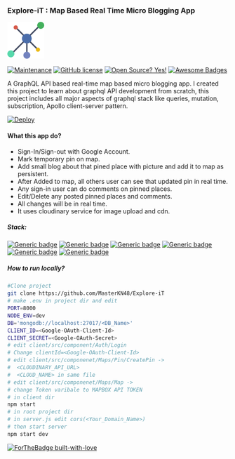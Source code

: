### Explore-iT : Map Based Real Time Micro Blogging App

<img src="./assets/app.png" height='84'>

[![Maintenance](https://img.shields.io/badge/Maintained%3F-no-red.svg)]() [![GitHub license](https://img.shields.io/github/license/Naereen/StrapDown.js.svg)]() [![Open Source? Yes!](https://badgen.net/badge/Open%20Source%20%3F/Yes%21/blue?icon=github)]() [![Awesome Badges](https://img.shields.io/badge/badges-awesome-green.svg)]()

A GraphQL API based real-time map based micro blogging app. I created this project to learn about graphql API development from scratch, this project includes all major aspects of graphql stack like queries, mutation, subscription, Apollo client-server pattern.

[![Deploy](https://www.herokucdn.com/deploy/button.svg)](https://explore-itb.herokuapp.com)

#### What this app do?

- Sign-In/Sign-out with Google Account.
- Mark temporary pin on map.
- Add small blog about that pined place with picture and add it to map as persistent.
- After Added to map, all others user can see that updated pin in real time.
- Any sign-in user can do comments on pinned places.
- Edit/Delete any posted pinned places and comments.
- All changes will be in real time.
- It uses cloudinary service for image upload and cdn.

##### Stack:

[![Generic badge](https://img.shields.io/badge/Node.js->=14-<COLOR>.svg)]() [![Generic badge](https://img.shields.io/badge/GraphQL-red.svg)]() [![Generic badge](https://img.shields.io/badge/React.js->=16-blue.svg)]() [![Generic badge](https://img.shields.io/badge/MongoDB->=4-lime.svg)]() [![Generic badge](https://img.shields.io/badge/Apollo_Server->=2-pink.svg)]() [![Generic badge](https://img.shields.io/badge/Apollo_Client->=3-yellow.svg)]()

##### How to run locally?

```bash
#Clone project
git clone https://github.com/MasterKN48/Explore-iT
# make .env in project dir and edit
PORT=8000
NODE_ENV=dev
DB='mongodb://localhost:27017/<DB_Name>'
CLIENT_ID=<Google-OAuth-Client-Id>
CLIENT_SECRET=<Google-OAuth-Secret>
# edit client/src/component/Auth/Login
# Change clientId=<Google-OAuth-Client-Id>
# edit client/src/componenet/Maps/Pin/CreatePin ->
#  <CLOUDINARY_API_URL>
#  <CLOUD_NAME> in same file
# edit client/src/componenet/Maps/Map ->
# change Token varibale to MAPBOX API TOKEN
# in client dir
npm start
# in root project dir
# in server.js edit cors(<Your_Domain_Name>)
# then start server
npm start dev

```

[![ForTheBadge built-with-love](http://ForTheBadge.com/images/badges/built-with-love.svg)]()
